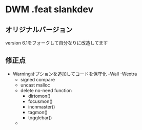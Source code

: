 
# DWM .feat slankdev

## オリジナルバージョン

version 6.1をフォークして自分なりに改造してます

## 修正点

 - Warningオプションを追加してコードを保守化 -Wall -Wextra
 	- signed compare
	- uncast malloc
	- delete no-need function 
		- dirtomon()
		- focusmon()
		- incnmaster()
		- tagmon()
		- togglebar()
	-
